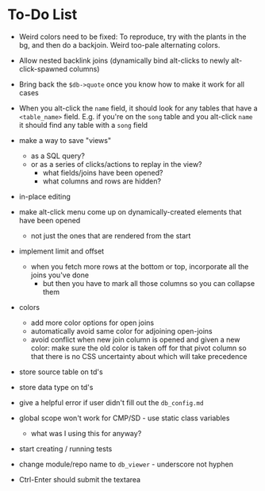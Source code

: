 To-Do List
==========

* Weird colors need to be fixed:
  To reproduce, try with the plants in the bg, and then do a backjoin.
  Weird too-pale alternating colors.

* Allow nested backlink joins
  (dynamically bind alt-clicks to newly alt-click-spawned columns)

* Bring back the `$db->quote` once you know
  how to make it work for all cases

* When you alt-click the `name` field, it should look
  for any tables that have a `<table_name>` field.
  E.g. if you're on the `song` table and you alt-click `name`
  it should find any table with a `song` field

* make a way to save "views"
    * as a SQL query?
    * or as a series of clicks/actions to replay in the view?
        * what fields/joins have been opened?
        * what columns and rows are hidden?

* in-place editing

* make alt-click menu come up on dynamically-created elements that have been opened
    * not just the ones that are rendered from the start

* implement limit and offset
    * when you fetch more rows at the bottom or top, incorporate all the joins you've done
        * but then you have to mark all those columns so you can collapse them

* colors
    * add more color options for open joins
    * automatically avoid same color for adjoining open-joins
    * avoid conflict when new join column is opened and given a new color:
      make sure the old color is taken off for that pivot column
      so that there is no CSS uncertainty about which will take precedence

* store source table on td's
* store data type on td's

* give a helpful error if user didn't fill out the `db_config.md`

* global scope won't work for CMP/SD - use static class variables
    * what was I using this for anyway?

* start creating / running tests

* change module/repo name to `db_viewer` - underscore not hyphen

* Ctrl-Enter should submit the textarea

